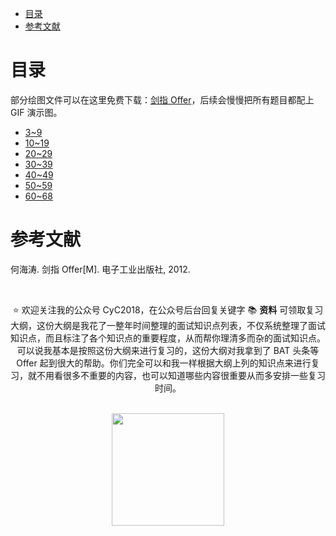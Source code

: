<!-- GFM-TOC -->

- [目录](#目录)
- [参考文献](#参考文献)
  <!-- GFM-TOC -->

# 目录

部分绘图文件可以在这里免费下载：[剑指 Offer](https://www.processon.com/view/5a3e4c7be4b0909c1aa18b49)，后续会慢慢把所有题目都配上 GIF 演示图。

- [3\~9](剑指%20Offer%20题解%20-%203~9.md)
- [10\~19](剑指%20Offer%20题解%20-%2010~19.md)
- [20\~29](剑指%20Offer%20题解%20-%2020~29.md)
- [30\~39](剑指%20Offer%20题解%20-%2030~39.md)
- [40\~49](剑指%20Offer%20题解%20-%2040~49.md)
- [50\~59](剑指%20Offer%20题解%20-%2050~59.md)
- [60\~68](剑指%20Offer%20题解%20-%2060~68.md)

# 参考文献

何海涛. 剑指 Offer[M]. 电子工业出版社, 2012.

</br><div align="center">⭐️ 欢迎关注我的公众号 CyC2018，在公众号后台回复关键字 📚 **资料** 可领取复习大纲，这份大纲是我花了一整年时间整理的面试知识点列表，不仅系统整理了面试知识点，而且标注了各个知识点的重要程度，从而帮你理清多而杂的面试知识点。可以说我基本是按照这份大纲来进行复习的，这份大纲对我拿到了 BAT 头条等 Offer 起到很大的帮助。你们完全可以和我一样根据大纲上列的知识点来进行复习，就不用看很多不重要的内容，也可以知道哪些内容很重要从而多安排一些复习时间。</div></br>

<div align="center"><img width="180px" src="https://cyc-1256109796.cos.ap-guangzhou.myqcloud.com/%E5%85%AC%E4%BC%97%E5%8F%B7.jpg"></img></div>
